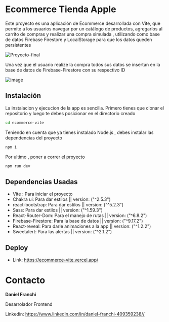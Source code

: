 # Ecommerce Tienda Apple 
Este proyecto es una aplicación de Ecommerce desarrollada con Vite, que permite a los usuarios navegar por un catálogo de productos, agregarlos al carrito de compras y realizar una compra simulada , utilizando como base de datos Firebase Firestore y LocalStorage para que los datos queden persistentes

![Proyecto-final](https://user-images.githubusercontent.com/102195964/227322783-f47c0917-d5fa-4fb9-aea5-a010d6e6f0ba.gif)

Una vez que el usuario realize la compra todos sus datos se insertan en la base de datos de Firebase-Firestore con su respectivo ID

![image](https://user-images.githubusercontent.com/102195964/227327856-3f89569f-e4d1-48f2-92bb-38fbb8b1374b.png)


## Instalación
La instalacion y ejecucion de la app es sencilla. Primero tienes que clonar el repositorio y luego te debes posicionar en el directorio creado 
```bash
cd ecommerce-vite
```
Teniendo en cuenta que ya tienes instalado Node.js , debes instalar las dependencias del proyecto
```bash
npm i
```
Por ultimo , poner a correr el proyecto
```bash
npm run dev
```
## Dependencias Usadas

- Vite : Para iniciar el proyecto
- Chakra ui: Para dar estilos || version: ("^2.5.3")
- react-bootstrap: Para dar estilos || version: ("^5.2.3")
- Sass: Para dar estilos || version: ("^1.59.3")
- React-Router-Dom: Para el manejo de rutas  || version: ("^6.8.2")
- Firebase-Firestore: Para la base de datos  || version: ("^9.17.2")
- React-reveal: Para darle animaciones a la app  || version: ("^1.2.2")
- Sweetalert: Para las alertas || version: ("^2.1.2")


## Deploy 
- Link: https://ecommerce-vite.vercel.app/
# Contacto 
**Daniel Franchi**

Desarrolador Frontend

 Linkedin: https://www.linkedin.com/in/daniel-franchi-409359238//
